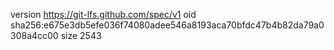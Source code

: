 version https://git-lfs.github.com/spec/v1
oid sha256:e675e3db5efe036f74080adee546a8193aca70bfdc47b4b82da79a0308a4cc00
size 2543
